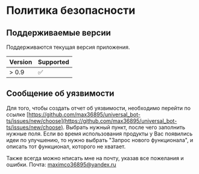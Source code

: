 # Политика безопасности

## Поддерживаемые версии

Поддерживаются текущая версия приложения.

| Version | Supported          |
| ------- | ------------------ |
| > 0.9   | :white_check_mark: |

## Сообщение об уязвимости

Для того, чтобы создать отчет об уязвимости, необходимо перейти по ссылке [https://github.com/max36895/universal_bot-ts/issues/new/choose](https://github.com/max36895/universal_bot-ts/issues/new/choose).
Выбрать нужный пункт, после чего заполнить нужные поля.
Если во время использования продукты у Вас появились идеи по улучшению, то нужно выбрать "Запрос нового функционала", и описать тот функционал, которого не хватает.

Также всегда можно нписать мне на почту, указав все пожелания и ошибки. 
Почта: maximco36895@yandex.ru
